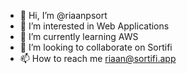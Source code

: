 - 👋 Hi, I’m @riaanpsort
- 👀 I’m interested in Web Applications
- 🌱 I’m currently learning AWS
- 💞️ I’m looking to collaborate on Sortifi
- 📫 How to reach me riaan@sortifi.app

<!---
riaanpsort/riaanpsort is a ✨ special ✨ repository because its `README.md` (this file) appears on your GitHub profile.
You can click the Preview link to take a look at your changes.
--->
